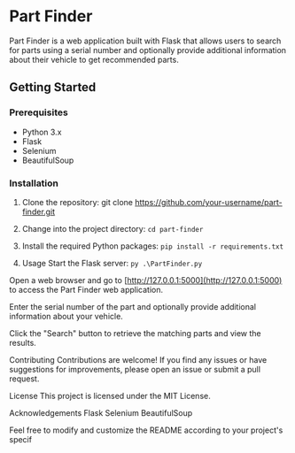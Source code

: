 # Part Finder

Part Finder is a web application built with Flask that allows users to search for parts using a serial number and optionally provide additional information about their vehicle to get recommended parts.

## Getting Started

### Prerequisites

- Python 3.x
- Flask
- Selenium
- BeautifulSoup

### Installation

1. Clone the repository:
git clone https://github.com/your-username/part-finder.git

2. Change into the project directory:
```cd part-finder```

3. Install the required Python packages:
```pip install -r requirements.txt```
4. Usage
Start the Flask server:
```py .\PartFinder.py```

Open a web browser and go to [http://127.0.0.1:5000](http://127.0.0.1:5000) to access the Part Finder web application.

Enter the serial number of the part and optionally provide additional information about your vehicle.

Click the "Search" button to retrieve the matching parts and view the results.

Contributing
Contributions are welcome! If you find any issues or have suggestions for improvements, please open an issue or submit a pull request.

License
This project is licensed under the MIT License.

Acknowledgements
Flask
Selenium
BeautifulSoup


Feel free to modify and customize the README according to your project's specif
